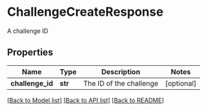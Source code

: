 # ChallengeCreateResponse

A challenge ID
## Properties
Name | Type | Description | Notes
------------ | ------------- | ------------- | -------------
**challenge_id** | **str** | The ID of the challenge | [optional] 

[[Back to Model list]](../README.md#documentation-for-models) [[Back to API list]](../README.md#documentation-for-api-endpoints) [[Back to README]](../README.md)


